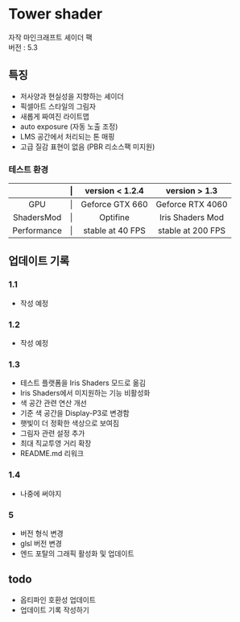 # Tower shader

자작 마인크래프트 셰이더 팩  
버전 : 5.3

## 특징
- 저사양과 현실성을 지향하는 셰이더
- 픽셀아트 스타일의 그림자
- 새롭게 짜여진 라이트맵
- auto exposure (자동 노출 조정)
- LMS 공간에서 처리되는 톤 매핑
- 고급 질감 표현이 없음 (PBR 리소스팩 미지원)

### 테스트 환경

|             |  \| |  version < 1.2.4 |     version > 1.3 |
| :---------: | :-: | :--------------: |  :--------------: |
|         GPU |  \| |  Geforce GTX 660 |  Geforce RTX 4060 |
|  ShadersMod |  \| |         Optifine |  Iris Shaders Mod |
| Performance |  \| | stable at 40 FPS | stable at 200 FPS |

## 업데이트 기록

### 1.1
- 작성 예정

### 1.2
- 작성 예정

### 1.3
- 테스트 플랫폼을 Iris Shaders 모드로 옮김
- Iris Shaders에서 미지원하는 기능 비활성화
- 색 공간 관련 연산 개선
- 기준 색 공간을 Display-P3로 변경함
- 햇빛이 더 정확한 색상으로 보여짐
- 그림자 관련 설정 추가
- 최대 직교투영 거리 확장
- README.md 리워크

### 1.4
- 나중에 써야지

### 5
- 버전 형식 변경
- glsl 버전 변경
- 엔드 포탈의 그래픽 활성화 및 업데이트

## todo

- 옵티파인 호환성 업데이트
- 업데이트 기록 작성하기
